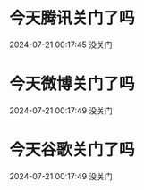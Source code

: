 # 今天腾讯关门了吗

2024-07-21 00:17:45 没关门

# 今天微博关门了吗

2024-07-21 00:17:49 没关门

# 今天谷歌关门了吗

2024-07-21 00:17:49 没关门

